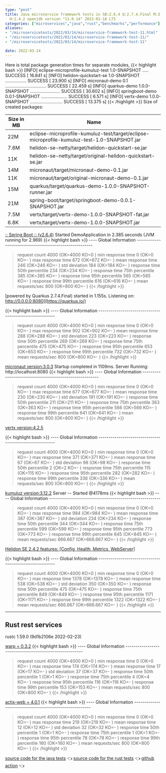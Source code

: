 ```yaml
---
type: "post"
title: Java microservice framework tests in SB:2.6.4 Q:2.7.4.Final M:3.3.4 V:4.2.5
  H:2.4.2 openjdk version "11.0.14" 2022-01-18 LTS
categories: ["microservices","java","rust","benchmarks","performance"]
aliases:
- "/microservicetests/2022/03/14/microservice-framework-test-11.html"
- "/microservicetests/2022/03/14/microservice-framework-test-11/"
- "/microservicetests/2022/03/14/microservice-framework-test-11"

date: 2022-03-14
---
```


Here is total package generation times for separate modules,
{{< highlight bash >}}
[INFO] eclipse-microprofile-kumuluz-test 1.0-SNAPSHOT ..... SUCCESS [ 16.841 s]
[INFO] helidon-quickstart-se 1.0-SNAPSHOT ................. SUCCESS [ 23.900 s]
[INFO] micronaut-demo 0.1 ................................. SUCCESS [ 22.459 s]
[INFO] quarkus-demo 1.0.0-SNAPSHOT ........................ SUCCESS [ 30.602 s]
[INFO] springboot-demo 0.0.1-SNAPSHOT ..................... SUCCESS [  6.571 s]
[INFO] vertx-demo 1.0.0-SNAPSHOT .......................... SUCCESS [ 13.375 s]
{{< /highlight >}}
Size of created packages:

| Size in MB |  Name |
|------------|-------|
| 22M | eclipse-microprofile-kumuluz-test/target/eclipse-microprofile-kumuluz-test-1.0-SNAPSHOT.jar |
| 7.6M | helidon-se-netty/target/helidon-quickstart-se.jar |
| 11K | helidon-se-netty/target/original-helidon-quickstart-se.jar |
| 14M | micronaut/target/micronaut-demo-0.1.jar |
| 11K | micronaut/target/original-micronaut-demo-0.1.jar |
| 15M | quarkus/target/quarkus-demo-1.0.0-SNAPSHOT-runner.jar |
| 21M | spring-boot/target/springboot-demo-0.0.1-SNAPSHOT.jar |
| 7.5M | vertx/target/vertx-demo-1.0.0-SNAPSHOT-fat.jar |
| 6.8K | vertx/target/vertx-demo-1.0.0-SNAPSHOT.jar |


[:: Spring Boot ::                (v2.6.4)](https://spring.io/projects/spring-boot) 
Started DemoApplication in 2.385 seconds (JVM running for 2.969)
{{< highlight bash >}}
---- Global Information --------------------------------------------------------
> request count                                       4000 (OK=4000   KO=0     )
> min response time                                      0 (OK=0      KO=-     )
> max response time                                    672 (OK=672    KO=-     )
> mean response time                                   246 (OK=246    KO=-     )
> std deviation                                        184 (OK=184    KO=-     )
> response time 50th percentile                        234 (OK=234    KO=-     )
> response time 75th percentile                        385 (OK=385    KO=-     )
> response time 95th percentile                        565 (OK=565    KO=-     )
> response time 99th percentile                        616 (OK=616    KO=-     )
> mean requests/sec                                    800 (OK=800    KO=-     )
{{< /highlight >}}

[powered by Quarkus 2.7.4.Final) started in 1.155s. Listening on: http://0.0.0.0:8080](https://quarkus.io/) 

{{< highlight bash >}}
---- Global Information --------------------------------------------------------
> request count                                       4000 (OK=4000   KO=0     )
> min response time                                      0 (OK=0      KO=-     )
> max response time                                    902 (OK=902    KO=-     )
> mean response time                                   288 (OK=288    KO=-     )
> std deviation                                        223 (OK=223    KO=-     )
> response time 50th percentile                        269 (OK=269    KO=-     )
> response time 75th percentile                        475 (OK=475    KO=-     )
> response time 95th percentile                        653 (OK=653    KO=-     )
> response time 99th percentile                        732 (OK=732    KO=-     )
> mean requests/sec                                    800 (OK=800    KO=-     )
{{< /highlight >}}

[micronaut version:3.0.3](https://micronaut.io/) 
Startup completed in 1109ms. Server Running: http://localhost:8080
{{< highlight bash >}}
---- Global Information --------------------------------------------------------
> request count                                       4000 (OK=4000   KO=0     )
> min response time                                      0 (OK=0      KO=-     )
> max response time                                    677 (OK=677    KO=-     )
> mean response time                                   230 (OK=230    KO=-     )
> std deviation                                        191 (OK=191    KO=-     )
> response time 50th percentile                        211 (OK=211    KO=-     )
> response time 75th percentile                        363 (OK=363    KO=-     )
> response time 95th percentile                        566 (OK=566    KO=-     )
> response time 99th percentile                        641 (OK=641    KO=-     )
> mean requests/sec                                    800 (OK=800    KO=-     )
{{< /highlight >}}

[vertx version:4.2.5](https://vertx.io/) 

{{< highlight bash >}}
---- Global Information --------------------------------------------------------
> request count                                       4000 (OK=4000   KO=0     )
> min response time                                      0 (OK=0      KO=-     )
> max response time                                    371 (OK=371    KO=-     )
> mean response time                                    67 (OK=67     KO=-     )
> std deviation                                         98 (OK=98     KO=-     )
> response time 50th percentile                          2 (OK=2      KO=-     )
> response time 75th percentile                        115 (OK=115    KO=-     )
> response time 95th percentile                        282 (OK=282    KO=-     )
> response time 99th percentile                        336 (OK=336    KO=-     )
> mean requests/sec                                    800 (OK=800    KO=-     )
{{< /highlight >}}

[kumuluz version:3.12.2](https://ee.kumuluz.com/) 
Server -- Started @4178ms
{{< highlight bash >}}
---- Global Information --------------------------------------------------------
> request count                                       4000 (OK=4000   KO=0     )
> min response time                                      0 (OK=0      KO=-     )
> max response time                                    984 (OK=984    KO=-     )
> mean response time                                   387 (OK=387    KO=-     )
> std deviation                                        234 (OK=234    KO=-     )
> response time 50th percentile                        344 (OK=344    KO=-     )
> response time 75th percentile                        599 (OK=599    KO=-     )
> response time 95th percentile                        773 (OK=773    KO=-     )
> response time 99th percentile                        845 (OK=845    KO=-     )
> mean requests/sec                                666.667 (OK=666.667 KO=-     )
{{< /highlight >}}

[Helidon SE 2.4.2 features: [Config, Health, Metrics, WebServer]](https://helidon.io/) 

{{< highlight bash >}}
---- Global Information --------------------------------------------------------
> request count                                       4000 (OK=4000   KO=0     )
> min response time                                      0 (OK=0      KO=-     )
> max response time                                   1378 (OK=1378   KO=-     )
> mean response time                                   538 (OK=538    KO=-     )
> std deviation                                        350 (OK=350    KO=-     )
> response time 50th percentile                        475 (OK=475    KO=-     )
> response time 75th percentile                        849 (OK=849    KO=-     )
> response time 95th percentile                       1171 (OK=1171   KO=-     )
> response time 99th percentile                       1322 (OK=1322   KO=-     )
> mean requests/sec                                666.667 (OK=666.667 KO=-     )
{{< /highlight >}}

***  
## Rust rest services 
rustc 1.59.0 (9d1b2106e 2022-02-23)


[warp = 0.3.2](http://docs.rs/warp)
{{< highlight bash >}}
---- Global Information --------------------------------------------------------
> request count                                       4000 (OK=4000   KO=0     )
> min response time                                      0 (OK=0      KO=-     )
> max response time                                    174 (OK=174    KO=-     )
> mean response time                                    17 (OK=17     KO=-     )
> std deviation                                         37 (OK=37     KO=-     )
> response time 50th percentile                          1 (OK=1      KO=-     )
> response time 75th percentile                          4 (OK=4      KO=-     )
> response time 95th percentile                        116 (OK=116    KO=-     )
> response time 99th percentile                        153 (OK=153    KO=-     )
> mean requests/sec                                    800 (OK=800    KO=-     )
{{< /highlight >}}

[actix-web = 4.0.1](http://docs.rs/actix-web)
{{< highlight bash >}}
---- Global Information --------------------------------------------------------
> request count                                       4000 (OK=4000   KO=0     )
> min response time                                      0 (OK=0      KO=-     )
> max response time                                    219 (OK=219    KO=-     )
> mean response time                                    12 (OK=12     KO=-     )
> std deviation                                         32 (OK=32     KO=-     )
> response time 50th percentile                          1 (OK=1      KO=-     )
> response time 75th percentile                          1 (OK=1      KO=-     )
> response time 95th percentile                         78 (OK=78     KO=-     )
> response time 99th percentile                        160 (OK=160    KO=-     )
> mean requests/sec                                    800 (OK=800    KO=-     )
{{< /highlight >}}

[source code for the java tests](https://github.com/ozkanpakdil/test-microservice-frameworks)  👈 [source code for the rust tests](https://github.com/ozkanpakdil/rust-examples)  👈 [github action](https://github.com/ozkanpakdil/test-microservice-frameworks/actions/runs/1983680281)  👈 
